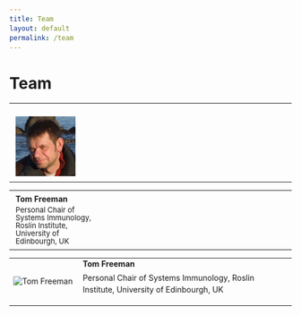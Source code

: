 ```yaml
---
title: Team
layout: default
permalink: /team
---
```


# Team

<table>
    <tr>
      <td style="width:210px;"><p style="margin:4px;"><br /><img src="/images/teamhq/TomFreeman.jpg" width="130"/></p></td>
      <td style="width:210px;"> </td>
      <td style="width:210px;"> </td>
      <td style="width:210px;"> </td>
    </tr>
</table>
<table>
    <tr>
      <td style="width:210px;"><p style="margin:4px;"><strong>Tom Freeman</strong></p><p style="margin:4px; line-height:100%;"><font size="2">Personal Chair of Systems Immunology, Roslin Institute, University of Edinbourgh, UK</font></p></td>
      <td style="width:210px;"></td>
      <td style="width:210px;"></td>
      <td style="width:210px;"></td>
    </tr>
</table>


<table>
<tr>
<td style="width: 110px;"><a id="TomFreeman"><img src="../images/team/TomFreeman.jpg" width="105" alt="Tom Freeman"/></a></td>
<td><strong>Tom Freeman</strong><p style="line-height:150%; margin-top:6px; font-size:14px;">Personal Chair of Systems Immunology, Roslin Institute, University of Edinbourgh, UK</p></td>
</tr>
</table>
